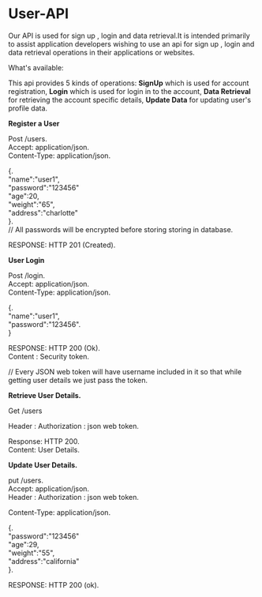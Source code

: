# User-API

Our API is used for sign up , login and data retrieval.It is intended primarily to assist application developers wishing to use an api for sign up , login and data retrieval operations in their applications or websites.

What's available:

This api provides 5 kinds of operations: **SignUp** which is used for account registration, **Login** which is used for login in to the account, **Data Retrieval** for retrieving the account specific details, **Update Data** for updating user's profile data.

**Register a User**

Post /users.   
Accept: application/json.  
Content-Type: application/json.   
       
{.  
    "name":"user1",  
    "password":"123456"           
    "age":20,    
    "weight":"65",   
    "address":"charlotte"   
}.  
// All passwords will be encrypted before storing storing in database.

RESPONSE: HTTP 201 (Created).  

**User Login**

Post /login.   
Accept: application/json.  
Content-Type: application/json.   
       
{.  
    "name":"user1",    
    "password":"123456".   
}    

RESPONSE: HTTP 200 (Ok).  
Content : Security token. 

// Every JSON web token will have username included in it so that while getting user details we just pass the token.

**Retrieve User Details.** 

Get /users

Header : Authorization : json web token. 

Response: HTTP 200.  
Content: User Details.   

**Update User Details.**   

put /users.   
Accept: application/json.  
Header : Authorization : json web token.

Content-Type: application/json.   
       
{.       
    "password":"123456"  
    "age":29,    
    "weight":"55",   
    "address":"california"    
}.  

RESPONSE: HTTP 200 (ok). 
